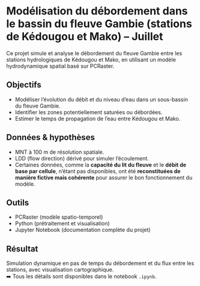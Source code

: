 # Modélisation du débordement dans le bassin du fleuve Gambie (stations de Kédougou et Mako) – Juillet

Ce projet simule et analyse le débordement du fleuve Gambie entre les stations hydrologiques de Kédougou et Mako, en utilisant un modèle hydrodynamique spatial basé sur PCRaster.

## Objectifs
- Modéliser l’évolution du débit et du niveau d’eau dans un sous-bassin du fleuve Gambie.
- Identifier les zones potentiellement saturées ou débordées.
- Estimer le temps de propagation de l’eau entre Kédougou et Mako.

## Données & hypothèses
- MNT à 100 m de résolution spatiale.
- LDD (flow direction) dérivé pour simuler l’écoulement.
- Certaines données, comme la **capacité du lit du fleuve** et le **débit de base par cellule**, n’étant pas disponibles, ont été **reconstituées de manière fictive mais cohérente** pour assurer le bon fonctionnement du modèle.

## Outils
- PCRaster (modèle spatio-temporel)
- Python (prétraitement et visualisation)
- Jupyter Notebook (documentation complète du projet)

## Résultat
Simulation dynamique en pas de temps du débordement et du flux entre les stations, avec visualisation cartographique.  
➡️ Tous les détails sont disponibles dans le notebook `.ipynb`.
